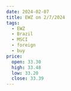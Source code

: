 ```yaml
---
date: 2024-02-07
title: EWZ on 2/7/2024
tags: 
  - EWZ
  - Brazil
  - MSCI
  - foreign
  - buy
price:
  open: 33.30
  high: 33.48
  low: 33.20
  close: 33.39
---
```

<div class="post">
<snapshot-grid 
    :reports="['2024/02/06/CTA/EWZ', '2024/02/07/CTA/EWZ', '2024/02/07/MTP/EWZ']"
    chart="2024/02/07/Chart/EWZ"
/>
<p>

</p>
<p>

</p>
</div>